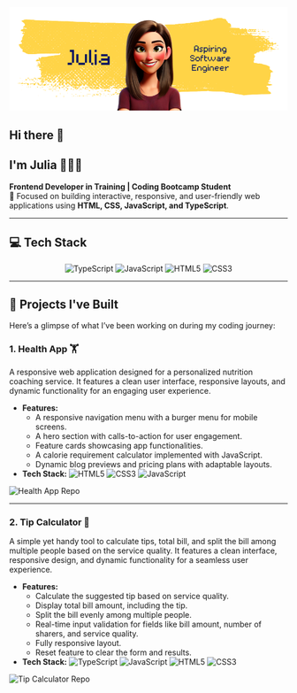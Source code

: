 ![Banner](./img/Julia_no_bg.png)

## Hi there 👋

## I'm Julia 👩🏻‍💻

**Frontend Developer in Training | Coding Bootcamp Student**  
🌱 Focused on building interactive, responsive, and user-friendly web applications using **HTML, CSS, JavaScript, and TypeScript**.

---

## 💻 Tech Stack

<p align="center">
  <img src="https://img.shields.io/badge/TypeScript-%23007ACC.svg?style=flat&logo=typescript&logoColor=white" alt="TypeScript" />
  <img src="https://img.shields.io/badge/JavaScript-%23F7DF1E.svg?style=flat&logo=javascript&logoColor=black" alt="JavaScript" />
  <img src="https://img.shields.io/badge/HTML5-%23E34F26.svg?style=flat&logo=html5&logoColor=white" alt="HTML5" />
  <img src="https://img.shields.io/badge/CSS3-%231572B6.svg?style=flat&logo=css3&logoColor=white" alt="CSS3" />
</p>

---

## 🌟 Projects I've Built

Here’s a glimpse of what I’ve been working on during my coding journey:

### **1. Health App 🏋️**

A responsive web application designed for a personalized nutrition coaching service. It features a clean user interface, responsive layouts, and dynamic functionality for an engaging user experience.

- **Features:**
  - A responsive navigation menu with a burger menu for mobile screens.
  - A hero section with calls-to-action for user engagement.
  - Feature cards showcasing app functionalities.
  - A calorie requirement calculator implemented with JavaScript.
  - Dynamic blog previews and pricing plans with adaptable layouts.
- **Tech Stack:**
  <img src="https://img.shields.io/badge/HTML5-%23E34F26.svg?style=flat-square&logo=html5&logoColor=white" alt="HTML5" />
  <img src="https://img.shields.io/badge/CSS3-%231572B6.svg?style=flat-square&logo=css3&logoColor=white" alt="CSS3" />
  <img src="https://img.shields.io/badge/JavaScript-%23F7DF1E.svg?style=flat-square&logo=javascript&logoColor=black" alt="JavaScript" />

<a href="https://github.com/jutuli/Day21-22-FinalProject-HealthApp" target="_blank" style="text-decoration:none;">
<img src="https://img.shields.io/badge/Explore-Repo-%2312100E?style=for-the-badge&logo=github&logoColor=white" alt="Health App Repo" />
</a>

---

### **2. Tip Calculator 💸**

A simple yet handy tool to calculate tips, total bill, and split the bill among multiple people based on the service quality. It features a clean interface, responsive design, and dynamic functionality for a seamless user experience.

- **Features:**
  - Calculate the suggested tip based on service quality.
  - Display total bill amount, including the tip.
  - Split the bill evenly among multiple people.
  - Real-time input validation for fields like bill amount, number of sharers, and service quality.
  - Fully responsive layout.
  - Reset feature to clear the form and results.
- **Tech Stack:**
  <img src="https://img.shields.io/badge/TypeScript-%23007ACC.svg?style=flat&logo=typescript&logoColor=white" alt="TypeScript" />
  <img src="https://img.shields.io/badge/JavaScript-%23F7DF1E.svg?style=flat-square&logo=javascript&logoColor=black" alt="JavaScript" />
  <img src="https://img.shields.io/badge/HTML5-%23E34F26.svg?style=flat-square&logo=html5&logoColor=white" alt="HTML5" />
  <img src="https://img.shields.io/badge/CSS3-%231572B6.svg?style=flat-square&logo=css3&logoColor=white" alt="CSS3" />

<a href="https://github.com/jutuli/TipCalculator" target="_blank" style="text-decoration:none;">
    <img src="https://img.shields.io/badge/Explore-Repo-%2312100E?style=for-the-badge&logo=github&logoColor=white" alt="Tip Calculator Repo" />
  </a>
